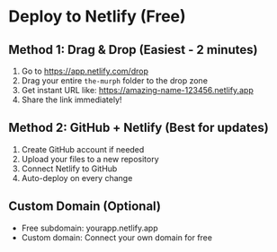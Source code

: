 # Deploy to Netlify (Free)

## Method 1: Drag & Drop (Easiest - 2 minutes)
1. Go to https://app.netlify.com/drop
2. Drag your entire `the-murph` folder to the drop zone
3. Get instant URL like: https://amazing-name-123456.netlify.app
4. Share the link immediately!

## Method 2: GitHub + Netlify (Best for updates)
1. Create GitHub account if needed
2. Upload your files to a new repository
3. Connect Netlify to GitHub
4. Auto-deploy on every change

## Custom Domain (Optional)
- Free subdomain: yourapp.netlify.app
- Custom domain: Connect your own domain for free
